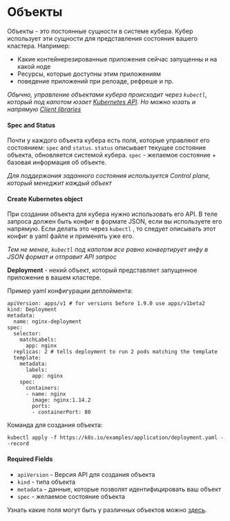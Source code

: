 # Объекты

Объекты - это постоянные сущности в системе кубера. Кубер использует эти сущности для представления состояния вашего кластера. Например:

- Какие контейнерезированные приложения сейчас запущенны и на какой ноде
- Ресурсы, которые доступны этим приложениям
- поведение приложений при релоаде, рефреше и пр.

*Обычно, управление объектами кубера происходит через `kubectl`, который под капотом юзает [Kubernetes API](https://kubernetes.io/docs/concepts/overview/kubernetes-api/). Но можно юзать и напрямую [Client libraries](https://kubernetes.io/docs/reference/using-api/client-libraries/)*

#### Spec and Status

Почти у каждого объекта кубера есть поля, которые управляют его состоянием:  `spec` and `status`. `status` описывает текущее состояние объекта, обновляется системой кубера. `spec` - желаемое состояние + базовая информация об объекте.

*Для поддержания заданного состояния используется Control plane, который менеджит каждый объект*

#### Create Kubernetes object

При создании объекта для кубера нужно использовать его API. В теле запроса должен быть конфиг в формате JSON, если вы используете его напрямую. Если делать это через `kubectl` , то следует описывать этот конфиг в yaml файле и применять уже его.

*Тем не менее, `kubectl` под капотом все равно конвертирует инфу в JSON формат и отправит API запрос*

**Deployment** - некий объект, который представляет запущенное приложение в вашем кластере.

Пример yaml конфигурации деплоймента:

```
apiVersion: apps/v1 # for versions before 1.9.0 use apps/v1beta2
kind: Deployment
metadata:
  name: nginx-deployment
spec:
  selector:
    matchLabels:
      app: nginx
  replicas: 2 # tells deployment to run 2 pods matching the template
  template:
    metadata:
      labels:
        app: nginx
    spec:
      containers:
      - name: nginx
        image: nginx:1.14.2
        ports:
        - containerPort: 80

```

Команда для создания объекта:

```
kubectl apply -f https://k8s.io/examples/application/deployment.yaml --record
```

#### Required Fields

- `apiVersion` - Версия API для создания объекта
- `kind` - типа объекта
- `metadata` - данные, которые позволят идентифицировать ваш объект
- `spec` - желаемое состояние объекта

Узнать какие поля могут быть у различных объектов можно [здесь](https://kubernetes.io/docs/reference/generated/kubernetes-api/v1.19/).